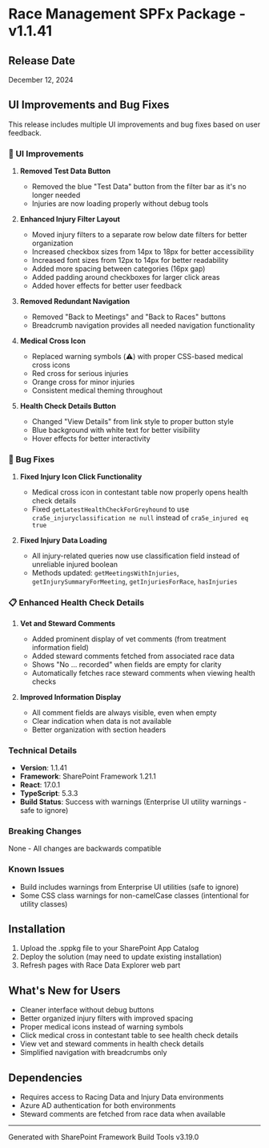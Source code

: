 # Race Management SPFx Package - v1.1.41

## Release Date
December 12, 2024

## UI Improvements and Bug Fixes

This release includes multiple UI improvements and bug fixes based on user feedback.

### 🎨 UI Improvements

1. **Removed Test Data Button**
   - Removed the blue "Test Data" button from the filter bar as it's no longer needed
   - Injuries are now loading properly without debug tools

2. **Enhanced Injury Filter Layout**
   - Moved injury filters to a separate row below date filters for better organization
   - Increased checkbox sizes from 14px to 18px for better accessibility
   - Increased font sizes from 12px to 14px for better readability
   - Added more spacing between categories (16px gap)
   - Added padding around checkboxes for larger click areas
   - Added hover effects for better user feedback

3. **Removed Redundant Navigation**
   - Removed "Back to Meetings" and "Back to Races" buttons
   - Breadcrumb navigation provides all needed navigation functionality

4. **Medical Cross Icon**
   - Replaced warning symbols (⚠️) with proper CSS-based medical cross icons
   - Red cross for serious injuries
   - Orange cross for minor injuries
   - Consistent medical theming throughout

5. **Health Check Details Button**
   - Changed "View Details" from link style to proper button style
   - Blue background with white text for better visibility
   - Hover effects for better interactivity

### 🐛 Bug Fixes

1. **Fixed Injury Icon Click Functionality**
   - Medical cross icon in contestant table now properly opens health check details
   - Fixed `getLatestHealthCheckForGreyhound` to use `cra5e_injuryclassification ne null` instead of `cra5e_injured eq true`

2. **Fixed Injury Data Loading**
   - All injury-related queries now use classification field instead of unreliable injured boolean
   - Methods updated: `getMeetingsWithInjuries`, `getInjurySummaryForMeeting`, `getInjuriesForRace`, `hasInjuries`

### 📋 Enhanced Health Check Details

1. **Vet and Steward Comments**
   - Added prominent display of vet comments (from treatment information field)
   - Added steward comments fetched from associated race data
   - Shows "No ... recorded" when fields are empty for clarity
   - Automatically fetches race steward comments when viewing health checks

2. **Improved Information Display**
   - All comment fields are always visible, even when empty
   - Clear indication when data is not available
   - Better organization with section headers

### Technical Details

- **Version**: 1.1.41
- **Framework**: SharePoint Framework 1.21.1
- **React**: 17.0.1
- **TypeScript**: 5.3.3
- **Build Status**: Success with warnings (Enterprise UI utility warnings - safe to ignore)

### Breaking Changes
None - All changes are backwards compatible

### Known Issues
- Build includes warnings from Enterprise UI utilities (safe to ignore)
- Some CSS class warnings for non-camelCase classes (intentional for utility classes)

## Installation
1. Upload the .sppkg file to your SharePoint App Catalog
2. Deploy the solution (may need to update existing installation)
3. Refresh pages with Race Data Explorer web part

## What's New for Users
- Cleaner interface without debug buttons
- Better organized injury filters with improved spacing
- Proper medical icons instead of warning symbols
- Click medical cross in contestant table to see health check details
- View vet and steward comments in health check details
- Simplified navigation with breadcrumbs only

## Dependencies
- Requires access to Racing Data and Injury Data environments
- Azure AD authentication for both environments
- Steward comments are fetched from race data when available

---
Generated with SharePoint Framework Build Tools v3.19.0